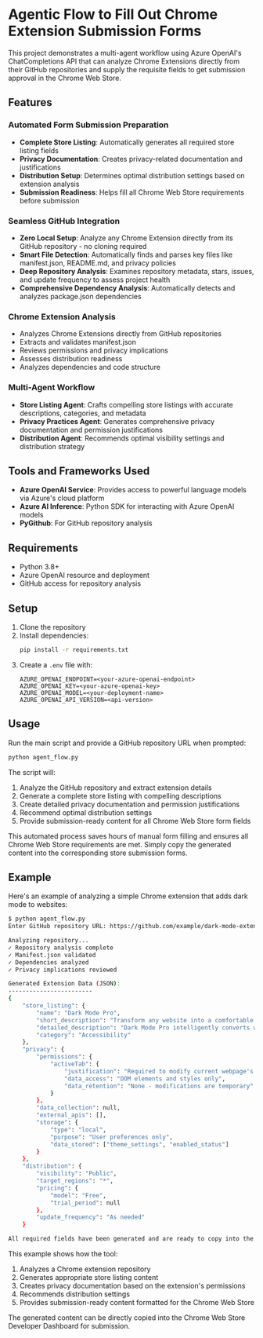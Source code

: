 # Agentic Flow to Fill Out Chrome Extension Submission Forms

This project demonstrates a multi-agent workflow using Azure OpenAI's ChatCompletions API that can analyze Chrome Extensions directly from their GitHub repositories and supply the requisite fields to get submission approval in the Chrome Web Store. 

## Features

### Automated Form Submission Preparation
- **Complete Store Listing**: Automatically generates all required store listing fields
- **Privacy Documentation**: Creates privacy-related documentation and justifications
- **Distribution Setup**: Determines optimal distribution settings based on extension analysis
- **Submission Readiness**: Helps fill all Chrome Web Store requirements before submission

### Seamless GitHub Integration
- **Zero Local Setup**: Analyze any Chrome Extension directly from its GitHub repository - no cloning required
- **Smart File Detection**: Automatically finds and parses key files like manifest.json, README.md, and privacy policies
- **Deep Repository Analysis**: Examines repository metadata, stars, issues, and update frequency to assess project health
- **Comprehensive Dependency Analysis**: Automatically detects and analyzes package.json dependencies

### Chrome Extension Analysis
- Analyzes Chrome Extensions directly from GitHub repositories
- Extracts and validates manifest.json
- Reviews permissions and privacy implications
- Assesses distribution readiness
- Analyzes dependencies and code structure

### Multi-Agent Workflow
- **Store Listing Agent**: Crafts compelling store listings with accurate descriptions, categories, and metadata
- **Privacy Practices Agent**: Generates comprehensive privacy documentation and permission justifications
- **Distribution Agent**: Recommends optimal visibility settings and distribution strategy

## Tools and Frameworks Used
- **Azure OpenAI Service**: Provides access to powerful language models via Azure's cloud platform
- **Azure AI Inference**: Python SDK for interacting with Azure OpenAI models
- **PyGithub**: For GitHub repository analysis

## Requirements
- Python 3.8+
- Azure OpenAI resource and deployment
- GitHub access for repository analysis

## Setup
1. Clone the repository
2. Install dependencies:
   ```bash
   pip install -r requirements.txt
   ```
3. Create a `.env` file with:
   ```env
   AZURE_OPENAI_ENDPOINT=<your-azure-openai-endpoint>
   AZURE_OPENAI_KEY=<your-azure-openai-key>
   AZURE_OPENAI_MODEL=<your-deployment-name>
   AZURE_OPENAI_API_VERSION=<api-version>
   ```

## Usage
Run the main script and provide a GitHub repository URL when prompted:
```bash
python agent_flow.py
```

The script will:
1. Analyze the GitHub repository and extract extension details
2. Generate a complete store listing with compelling descriptions
3. Create detailed privacy documentation and permission justifications
4. Recommend optimal distribution settings
5. Provide submission-ready content for all Chrome Web Store form fields

This automated process saves hours of manual form filling and ensures all Chrome Web Store requirements are met. Simply copy the generated content into the corresponding store submission forms.

## Example

Here's an example of analyzing a simple Chrome extension that adds dark mode to websites:

```bash
$ python agent_flow.py
Enter GitHub repository URL: https://github.com/example/dark-mode-extension

Analyzing repository...
✓ Repository analysis complete
✓ Manifest.json validated
✓ Dependencies analyzed
✓ Privacy implications reviewed

Generated Extension Data (JSON):
------------------------
{
    "store_listing": {
        "name": "Dark Mode Pro",
        "short_description": "Transform any website into a comfortable dark theme with one click.",
        "detailed_description": "Dark Mode Pro intelligently converts websites to dark mode while preserving readability and design integrity. Perfect for night-time browsing and reducing eye strain.",
        "category": "Accessibility"
    },
    "privacy": {
        "permissions": {
            "activeTab": {
                "justification": "Required to modify current webpage's styling",
                "data_access": "DOM elements and styles only",
                "data_retention": "None - modifications are temporary"
            }
        },
        "data_collection": null,
        "external_apis": [],
        "storage": {
            "type": "local",
            "purpose": "User preferences only",
            "data_stored": ["theme_settings", "enabled_status"]
        }
    },
    "distribution": {
        "visibility": "Public",
        "target_regions": "*",
        "pricing": {
            "model": "Free",
            "trial_period": null
        },
        "update_frequency": "As needed"
    }

All required fields have been generated and are ready to copy into the Chrome Web Store submission form.
```

This example shows how the tool:
1. Analyzes a Chrome extension repository
2. Generates appropriate store listing content
3. Creates privacy documentation based on the extension's permissions
4. Recommends distribution settings
5. Provides submission-ready content formatted for the Chrome Web Store

The generated content can be directly copied into the Chrome Web Store Developer Dashboard for submission.